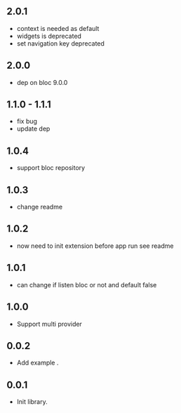 ## 2.0.1

- context is needed as default
- widgets is deprecated
- set navigation key deprecated

## 2.0.0

- dep on bloc 9.0.0

## 1.1.0 - 1.1.1

- fix bug
- update dep

## 1.0.4

- support bloc repository

## 1.0.3

- change readme

## 1.0.2

- now need to init extension before app run see readme

## 1.0.1

- can change if listen bloc or not and default false

## 1.0.0

- Support multi provider

## 0.0.2

- Add example .

## 0.0.1

- Init library.
